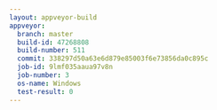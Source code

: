 ```yaml
---
layout: appveyor-build
appveyor:
  branch: master
  build-id: 47268808
  build-number: 511
  commit: 338297d50a63e6d879e85003f6e73856da0c895c
  job-id: 9lmf035aaua97v8n
  job-number: 3
  os-name: Windows
  test-result: 0
---
```


